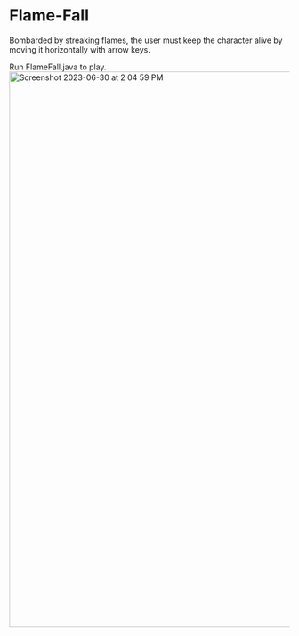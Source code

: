 # Flame-Fall
Bombarded by streaking flames, the user must keep the character alive by moving it horizontally with arrow keys. 

Run FlameFall.java to play.
<img width="998" alt="Screenshot 2023-06-30 at 2 04 59 PM" src="https://github.com/jluo3364/Flame-Fall/assets/77076660/3c99ef2e-4397-4aec-b64c-bc11b682f368">
